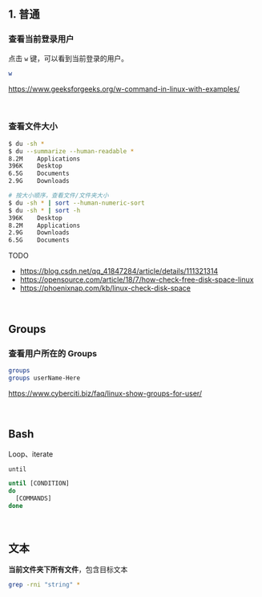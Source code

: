 

## 1. 普通

### 查看当前登录用户

点击 `w` 键，可以看到当前登录的用户。

```bash
w
```

https://www.geeksforgeeks.org/w-command-in-linux-with-examples/

<br>

### 查看文件大小

```bash
$ du -sh *
$ du --summarize --human-readable *
8.2M	Applications
396K	Desktop
6.5G	Documents
2.9G	Downloads

# 按大小顺序，查看文件/文件夹大小
$ du -sh * | sort --human-numeric-sort
$ du -sh * | sort -h
396K	Desktop
8.2M	Applications
2.9G	Downloads
6.5G	Documents
```

TODO

- https://blog.csdn.net/qq_41847284/article/details/111321314
- https://opensource.com/article/18/7/how-check-free-disk-space-linux
- https://phoenixnap.com/kb/linux-check-disk-space



<br>

## Groups

### 查看用户所在的 Groups

```bash
groups
groups userName-Here
```

https://www.cyberciti.biz/faq/linux-show-groups-for-user/

<br>

## Bash

Loop、iterate

`until`

```bash
until [CONDITION]
do
  [COMMANDS]
done
```



<br>

## 文本

**当前文件夹下所有文件**，包含目标文本

```bash
grep -rni "string" *
```



